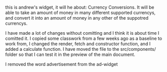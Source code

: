 this is andrew's widget, it will he about: Currency Conversions.
It will be able to take an amount of money in many different supported currencys, and convert it into an amount of money in any other of the suppotred currencys.

I have made a lot of changes without comitting and I think it is about time I comitted it.
I copied some classwork from a few weeks ago as a baseline to work from,
I changed the render, fetch and constructor function, and I added a calculate function.
I have moved the file to the src/components/ folder so that I can test it in the preview of the main document.

I removed the word advertisement from the ad-widget